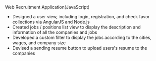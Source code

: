 Web Recruitment Application(JavaScript) </br>
- Designed a user view, including login, registration, and check favor collections via AngularJS and Node.js </br>
- Created jobs / positions list view to display the description and information of all the companies and jobs </br>
- Developed a custom filter to display the jobs according to the cities, wages, and company size </br>
- Devised a sending resume button to upload users's resume to the companies </br>
